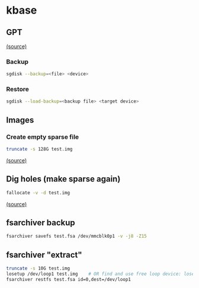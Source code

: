 # kbase

## GPT

[(source)](https://www.dedoimedo.com/computers/gpt-disk-backup-partition-table.html)

### Backup

```bash
sgdisk --backup=<file> <device>
```

### Restore

```bash
sgdisk --load-backup=<backup file> <target device>
```

## Images

### Create empty sparse file

```bash
truncate -s 128G test.img
```

[(source)](https://www.systutorials.com/handling-sparse-files-on-linux/)

## Dig holes (make sparse again)

```bash
fallocate -v -d test.img
```

[(source)](https://www.systutorials.com/handling-sparse-files-on-linux/#comment-170695)


## fsarchiver backup

```bash
fsarchiver savefs test.fsa /dev/mmcblk0p1 -v -j8 -Z15
```

## fsarchiver "extract"

```bash
truncate -s 10G test.img
losetup /dev/loop1 test.img    # OR find and use free loop device: losetup -f --show test.img
fsarchiver restfs test.fsa id=0,dest=/dev/loop1
```

